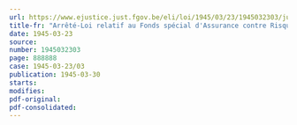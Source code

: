 ```yaml
---
url: https://www.ejustice.just.fgov.be/eli/loi/1945/03/23/1945032303/justel
title-fr: "Arrêté-Loi relatif au Fonds spécial d'Assurance contre Risques de Guerre des Bâtiments de Navigation intérieure"
date: 1945-03-23
source:
number: 1945032303
page: 888888
case: 1945-03-23/03
publication: 1945-03-30
starts:
modifies:
pdf-original:
pdf-consolidated:
---
```


